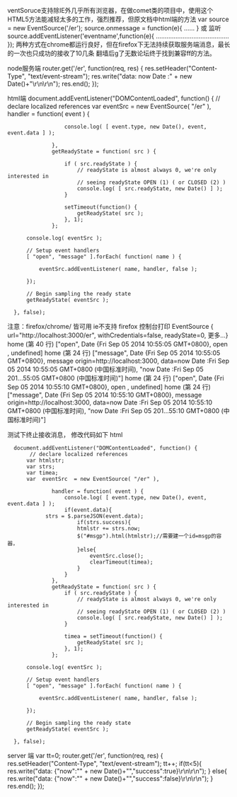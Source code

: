 ventSoruce支持除IE外几乎所有浏览器，在做comet类的项目中，使用这个HTML5方法能减轻太多的工作，强烈推荐，但原文档中html端的方法
var source = new EventSource('/er');
source.onmessage = function(e){
......
}
或 监听   source.addEventListener('eventname',function(e){
.........................................
});
两种方式在chrome都运行良好，但在firefox下无法持续获取服务端消息，最长的一次也只成功的接收了10几条
翻墙后g了无数论坛终于找到兼容ff的方法。

node服务端
router.get('/er', function(req, res) {
        res.setHeader("Content-Type", "text/event-stream");
        res.write("data: now Date :" + new Date()+"\r\n\r\n");
        res.end();
});

html端
  document.addEventListener("DOMContentLoaded", function() {
           // declare localized references
          var  eventSrc  = new EventSource( "/er" ),
                  handler = function( event ) {

                      console.log( [ event.type, new Date(), event, event.data ] );

                  },
                  getReadyState = function( src ) {

                      if ( src.readyState ) {
                          // readyState is almost always 0, we're only interested in
                          // seeing readyState OPEN (1) ( or CLOSED (2) )
                          console.log( [ src.readyState, new Date() ] );
                      }

                      setTimeout(function() {
                          getReadyState( src );
                      }, 1);
                  };

          console.log( eventSrc );

          // Setup event handlers
          [ "open", "message" ].forEach( function( name ) {

              eventSrc.addEventListener( name, handler, false );

          });

          // Begin sampling the ready state
          getReadyState( eventSrc );

      }, false);

注意：firefox/chrome/ 皆可用  ie不支持
firefox 控制台打印
EventSource { url="http://localhost:3000/er", withCredentials=false, readyState=0, 更多...}
home (第 40 行)
["open", Date {Fri Sep 05 2014 10:55:05 GMT+0800}, open , undefined]
home (第 24 行)
["message", Date {Fri Sep 05 2014 10:55:05 GMT+0800}, message origin=http://localhost:3000, data=now Date :Fri Sep 05 2014 10:55:05 GMT+0800 (中国标准时间), "now Date :Fri Sep 05 201...55:05 GMT+0800 (中国标准时间)"]
home (第 24 行)
["open", Date {Fri Sep 05 2014 10:55:10 GMT+0800}, open , undefined]
home (第 24 行)
["message", Date {Fri Sep 05 2014 10:55:10 GMT+0800}, message origin=http://localhost:3000, data=now Date :Fri Sep 05 2014 10:55:10 GMT+0800 (中国标准时间), "now Date :Fri Sep 05 201...55:10 GMT+0800 (中国标准时间)"]

测试下终止接收消息，
修改代码如下
html

      document.addEventListener("DOMContentLoaded", function() {
           // declare localized references
          var htmlstr;
          var strs;
          var timea;
          var  eventSrc  = new EventSource( "/er" ),

                  handler = function( event ) {
                      console.log( [ event.type, new Date(), event, event.data ] );
                      if(event.data){
                strs = $.parseJSON(event.data);
                          if(strs.success){
                          htmlstr += strs.now;
                          $("#msgp").html(htmlstr);//需要建一个id=msgp的容器，
                          }else{
                              eventSrc.close();
                              clearTimeout(timea);
                          }
                      }
                  },
                  getReadyState = function( src ) {
                      if ( src.readyState ) {
                          // readyState is almost always 0, we're only interested in
                          // seeing readyState OPEN (1) ( or CLOSED (2) )
                          console.log( [ src.readyState, new Date() ] );
                      }

                      timea = setTimeout(function() {
                          getReadyState( src );
                      }, 1);
                  };

          console.log( eventSrc );

          // Setup event handlers
          [ "open", "message" ].forEach( function( name ) {

              eventSrc.addEventListener( name, handler, false );

          });

          // Begin sampling the ready state
          getReadyState( eventSrc );

      }, false);


server 端
var tt=0;
router.get('/er', function(req, res) {
        res.setHeader("Content-Type", "text/event-stream");
    tt++;
    if(tt<5){
        res.write("data: {\"now\":\"" + new Date()+"\",\"success\":true}\r\n\r\n");
    }
    else{
        res.write("data: {\"now\":\"" + new Date()+"\",\"success\":false}\r\n\r\n");
    }
        res.end();
});

